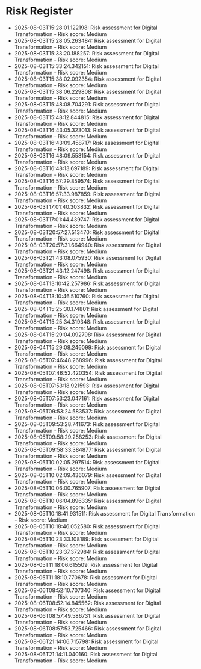 # Risk Register

- 2025-08-03T15:28:01.122198: Risk assessment for Digital Transformation - Risk score: Medium
- 2025-08-03T15:28:05.263484: Risk assessment for Digital Transformation - Risk score: Medium
- 2025-08-03T15:33:20.188257: Risk assessment for Digital Transformation - Risk score: Medium
- 2025-08-03T15:33:24.342151: Risk assessment for Digital Transformation - Risk score: Medium
- 2025-08-03T15:38:02.092354: Risk assessment for Digital Transformation - Risk score: Medium
- 2025-08-03T15:38:06.229808: Risk assessment for Digital Transformation - Risk score: Medium
- 2025-08-03T15:48:08.704291: Risk assessment for Digital Transformation - Risk score: Medium
- 2025-08-03T15:48:12.844815: Risk assessment for Digital Transformation - Risk score: Medium
- 2025-08-03T16:43:05.323013: Risk assessment for Digital Transformation - Risk score: Medium
- 2025-08-03T16:43:09.458717: Risk assessment for Digital Transformation - Risk score: Medium
- 2025-08-03T16:48:09.558154: Risk assessment for Digital Transformation - Risk score: Medium
- 2025-08-03T16:48:13.697189: Risk assessment for Digital Transformation - Risk score: Medium
- 2025-08-03T16:57:29.859574: Risk assessment for Digital Transformation - Risk score: Medium
- 2025-08-03T16:57:33.987859: Risk assessment for Digital Transformation - Risk score: Medium
- 2025-08-03T17:01:40.303832: Risk assessment for Digital Transformation - Risk score: Medium
- 2025-08-03T17:01:44.439747: Risk assessment for Digital Transformation - Risk score: Medium
- 2025-08-03T20:57:27.513470: Risk assessment for Digital Transformation - Risk score: Medium
- 2025-08-03T20:57:31.664940: Risk assessment for Digital Transformation - Risk score: Medium
- 2025-08-03T21:43:08.075930: Risk assessment for Digital Transformation - Risk score: Medium
- 2025-08-03T21:43:12.247498: Risk assessment for Digital Transformation - Risk score: Medium
- 2025-08-04T13:10:42.257986: Risk assessment for Digital Transformation - Risk score: Medium
- 2025-08-04T13:10:46.510760: Risk assessment for Digital Transformation - Risk score: Medium
- 2025-08-04T15:25:30.174801: Risk assessment for Digital Transformation - Risk score: Medium
- 2025-08-04T15:25:34.319348: Risk assessment for Digital Transformation - Risk score: Medium
- 2025-08-04T15:29:04.092798: Risk assessment for Digital Transformation - Risk score: Medium
- 2025-08-04T15:29:08.246099: Risk assessment for Digital Transformation - Risk score: Medium
- 2025-08-05T07:46:48.268996: Risk assessment for Digital Transformation - Risk score: Medium
- 2025-08-05T07:46:52.420354: Risk assessment for Digital Transformation - Risk score: Medium
- 2025-08-05T07:53:18.921593: Risk assessment for Digital Transformation - Risk score: Medium
- 2025-08-05T07:53:23.047161: Risk assessment for Digital Transformation - Risk score: Medium
- 2025-08-05T09:53:24.583537: Risk assessment for Digital Transformation - Risk score: Medium
- 2025-08-05T09:53:28.741673: Risk assessment for Digital Transformation - Risk score: Medium
- 2025-08-05T09:58:29.258253: Risk assessment for Digital Transformation - Risk score: Medium
- 2025-08-05T09:58:33.384877: Risk assessment for Digital Transformation - Risk score: Medium
- 2025-08-05T10:02:05.297514: Risk assessment for Digital Transformation - Risk score: Medium
- 2025-08-05T10:02:09.436079: Risk assessment for Digital Transformation - Risk score: Medium
- 2025-08-05T10:06:00.765907: Risk assessment for Digital Transformation - Risk score: Medium
- 2025-08-05T10:06:04.896335: Risk assessment for Digital Transformation - Risk score: Medium
- 2025-08-05T10:18:41.931511: Risk assessment for Digital Transformation - Risk score: Medium
- 2025-08-05T10:18:46.052580: Risk assessment for Digital Transformation - Risk score: Medium
- 2025-08-05T10:23:33.108189: Risk assessment for Digital Transformation - Risk score: Medium
- 2025-08-05T10:23:37.372984: Risk assessment for Digital Transformation - Risk score: Medium
- 2025-08-05T11:18:06.615509: Risk assessment for Digital Transformation - Risk score: Medium
- 2025-08-05T11:18:10.770678: Risk assessment for Digital Transformation - Risk score: Medium
- 2025-08-06T08:52:10.707340: Risk assessment for Digital Transformation - Risk score: Medium
- 2025-08-06T08:52:14.845562: Risk assessment for Digital Transformation - Risk score: Medium
- 2025-08-06T08:57:49.586731: Risk assessment for Digital Transformation - Risk score: Medium
- 2025-08-06T08:57:53.725466: Risk assessment for Digital Transformation - Risk score: Medium
- 2025-08-06T21:14:06.715798: Risk assessment for Digital Transformation - Risk score: Medium
- 2025-08-06T21:14:11.040160: Risk assessment for Digital Transformation - Risk score: Medium
